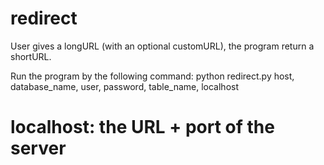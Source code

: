 # redirect
User gives a  longURL (with an optional customURL), the program return a shortURL.

Run the program by the following command:
python redirect.py host, database_name, user, password, table_name, localhost

# localhost: the URL + port of the server
